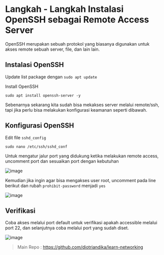 # Langkah - Langkah Instalasi OpenSSH sebagai Remote Access Server
OpenSSH merupakan sebuah protokol yang biasanya digunakan untuk akses remote sebuah server, file, dan lain lain.
## Instalasi OpenSSH
Update list package dengan `sudo apt update` 

Install OpenSSH 

    sudo apt install openssh-server -y

Sebenarnya sekarang kita sudah bisa mekakses server melalui remote/ssh, tapi jika perlu bisa melakukan konfigurasi keamanan seperti dibawah.
## Konfigurasi OpenSSH
Edit file `sshd_config`

    sudo nano /etc/ssh/sshd_conf

Untuk mengatur jalur port yang didukung ketika melakukan remote access, uncomment port dan sesuaikan port dengan kebutuhan

![image](https://github.com/diotriandika/learn-networking/assets/109568349/c80adfd9-915f-462c-984a-54d9533c5282)

Kemudian jika ingin agar bisa mengakses user root, uncomment pada line berikut dan rubah `prohibit-password` menjadi `yes`

![image](https://github.com/diotriandika/learn-networking/assets/109568349/d7e5e780-ac41-4902-873a-a0955af7988c)

## Verifikasi
Coba akses melalui port default untuk verifikasi apakah accessible melalui port 22, dan selanjutnya coba melalui port yang sudah diset.

![image](https://github.com/diotriandika/learn-networking/assets/109568349/ddfac790-b096-4e3f-a6c7-43c233f22d15)

> Main Repo : https://github.com/diotriandika/learn-networking

